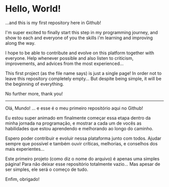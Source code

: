 # Hello, World!
 ...and this is my first repository here in Github! 
 
 I'm super excited to finally start this step in my programming journey, and show to each and everyone of you the skills i'm learning and improving along the way.

 I hope to be able to contribute and evolve on this platform together with everyone. Help whenever possible and also listen to criticism, improvements, and advices from the most experienced...

 This first project (as the file name says) is just a single page! In order not to leave this repository completely empty...
 But despite being simple, it will be the beginning of everything. 

 No further more, thank you!

 -   -   -   -   -   -   -   -   -
 
 Olá, Mundo!
 ... e esse é o meu primeiro repositório aqui no Github!

 Eu estou super animado em finalmente começar essa etapa dentro da minha jornada na programação, e mostrar a cada um de vocês as habilidades que estou aprendendo e melhorando ao longo do caminho.

 Espero poder contribuir e evoluir nessa plataforma junto com todos. Ajudar sempre que possível e também ouvir críticas, melhorias, e conselhos dos mais experientes...

 Este primeiro projeto (como diz o nome do arquivo) é apenas uma simples página! Para não deixar esse repositório totalmente vazio...
 Mas apesar de ser simples, ele será o começo de tudo.

 Enfim, obrigado!




